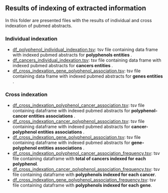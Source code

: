 

<h2>Results of indexing of extracted information</h2>
<p>In this folder are presented files with the results of individual and cross indexation of pubmed abstracts.</p>
<h3>Individual indexation</h3>
<ul>
   <li><a href='#'>df_polyphenol_individual_indexation.tsv</a>: tsv file containing data frame with indexed pubmed abstracts for <strong> polyphenols entities </strong>.</li>
   <li><a href='#'>df_cancers_individual_indexation.tsv</a>: tsv file containing data frame with indexed pubmed abstracts for <strong> cancers entities </strong>.</li>
   <li><a href='#'>df_cross_indexation_gene_polyphenol_association.tsv</a>: tsv file containing data frame with indexed pubmed abstracts for <strong> genes entities </strong>.</li>
</ul>
<h3>Cross indexation</h3>
<ul>
   <li><a href='#'>df_cross_indexation_polyphenol_cancer_association.tsv</a>: tsv file containing dataframe with indexed pubmed abstracts for <strong> polyphenol-cancer entities associations </strong>.</li>
  <li><a href='#'>df_cross_indexation_cancer_polyphenol_association.tsv</a>: tsv file containing dataframe with indexed pubmed abstracts for <strong> cancer-polyphenol entities associations </strong>.</li>
    <li><a href='#'>df_cross_indexation_gene_polyphenol_association.tsv</a>: tsv file containing dataframe with indexed pubmed abstracts for <strong> gene-polyphenol entities associations </strong>.</li>

 <li><a href='#'>df_cross_indexation_polyphenol_cancer_association_frequency.tsv</a>: tsv file containing dataframe with <strong> total of cancers indexed for each polyphenol</strong>.</li>
 <li><a href='#'>df_cross_indexation_cancer_polyphenol_association_frequency.tsv</a>: tsv file containing dataframe with <strong> polyphenols indexed for each cancer</strong>.</li>
 <li><a href='#'>df_cross_indexation_gene_polyphenol_association_frequency.tsv</a>: tsv file containing dataframe with <strong> polyphenols indexed for each gene</strong>.</li>
</ul>
